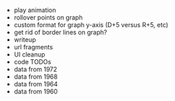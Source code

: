 - play animation
- rollover points on graph
- custom format for graph y-axis (D+5 versus R+5, etc)
- get rid of border lines on graph?
- writeup
- url fragments
- UI cleanup
- code TODOs
- data from 1972
- data from 1968
- data from 1964
- data from 1960

